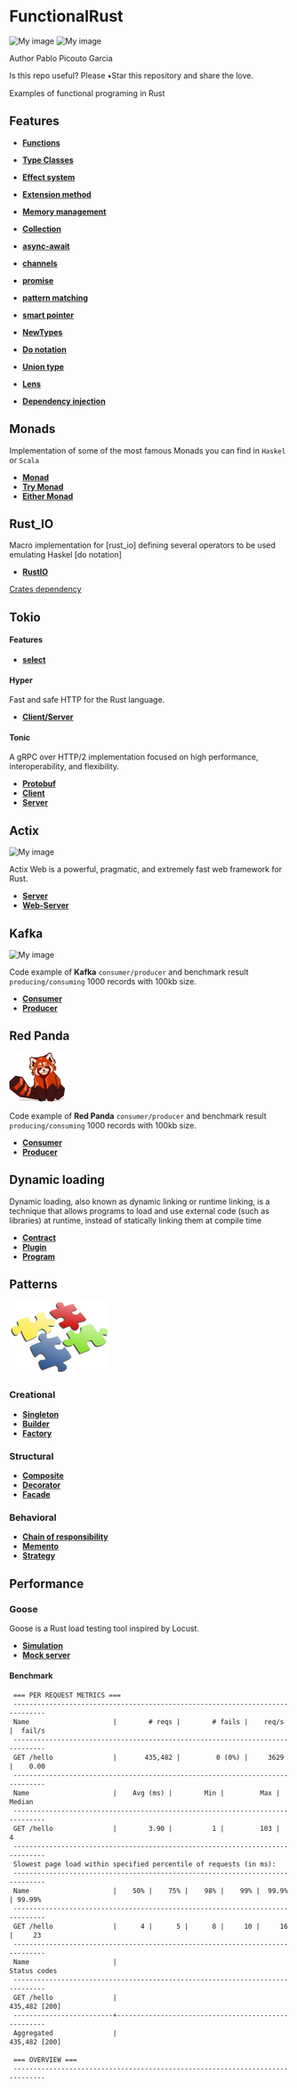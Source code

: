 # FunctionalRust
![My image](img/rust.jpg)
![My image](img/lambda.jpg)

Author Pablo Picouto Garcia

Is this repo useful? Please ⭑Star this repository and share the love.

Examples of functional programing in Rust

## Features

* **[Functions](src/features/functions.rs)**
* **[Type Classes](src/features/type_classes.rs)**

* **[Effect system](src/features/effect_system.rs)**
* **[Extension method](src/features/extension_method.rs)**
* **[Memory management](src/features/memory_management.rs)**
* **[Collection](src/features/collection.rs)**
* **[async-await](src/features/async_programming.rs)**
* **[channels](src/features/channels_feature.rs)**
* **[promise](src/features/promise.rs)**
* **[pattern matching](src/features/pattern_matching.rs)**
* **[smart pointer](src/features/smart_pointer.rs)**
* **[NewTypes](src/features/new_types.rs)**
* **[Do notation](src/features/do_notation_style.rs)**
* **[Union type](src/features/union_type.rs)**
* **[Lens](src/features/lens.rs)**
* **[Dependency injection](src/features/dependency_injection.rs)**



## Monads

Implementation of some of the most famous Monads you can find in ```Haskel``` or ```Scala```

* **[Monad](src/features/monad.rs)**
* **[Try Monad](src/features/try_monad.rs)**
* **[Either Monad](src/features/either_monad.rs)**

## Rust_IO

Macro implementation for [rust_io] defining several operators to be used emulating Haskel [do notation]

* **[RustIO](rust_io/README.md)**

[Crates dependency](https://crates.io/crates/rust_io)

## Tokio

#### Features

* **[select](tokio/src/tokio_select.rs)**

#### Hyper

Fast and safe HTTP for the Rust language.

* **[Client/Server](tokio/src/tokio_http_hyper.rs)**

#### Tonic

A gRPC over HTTP/2 implementation focused on high performance, interoperability, and flexibility.

* **[Protobuf](tokio/proto/grpc_service.proto)**
* **[Client](tokio/src/tokio_grpc_client.rs)**
* **[Server](tokio/src/tokio_grpc_server.rs)**

## Actix

![My image](img/actix-web.png)

Actix Web is a powerful, pragmatic, and extremely fast web framework for Rust.

* **[Server](actix/src/actix_server.rs)**
* **[Web-Server](actix/src/actix_web_server.rs)**

## Kafka

![My image](img/kafka.png)

Code example of **Kafka** ```consumer/producer``` and benchmark result ```producing/consuming``` 1000 records with 100kb size.

* **[Consumer](kafka/src/kafka_consumer.rs)**
* **[Producer](kafka/src/kafka_producer.rs)**

## Red Panda

![My image](img/red_panda.png)

Code example of **Red Panda** ```consumer/producer``` and benchmark result ```producing/consuming``` 1000 records with 100kb size.

* **[Consumer](red_panda/src/red_panda_consumer.rs)**
* **[Producer](red_panda/src/red_panda_producer.rs)**

## Dynamic loading

Dynamic loading, also known as dynamic linking or runtime linking, is a technique that allows programs to load and use external code (such as libraries) at runtime, instead of statically linking them at compile time

* **[Contract](dynamic_loading_contract/src/lib.rs)**
* **[Plugin](dynamic_loading_plugin/src/lib.rs)**
* **[Program](dynamic_loading/src/main.rs)**

## Patterns

![My image](/img/design.png)


### Creational

* **[Singleton](patterns/src/creational/singleton.rs)**
* **[Builder](patterns/src/creational/builder.rs)**
* **[Factory](patterns/src/creational/factory.rs)**

### Structural

* **[Composite](patterns/src/structural/composite.rs)**
* **[Decorator](patterns/src/structural/decorator.rs)**
* **[Facade](patterns/src/structural/facade.rs)**

### Behavioral

* **[Chain of responsibility](patterns/src/behavioral/chain_of_responsibility.rs)**
* **[Memento](patterns/src/behavioral/memento.rs)**
* **[Strategy](patterns/src/behavioral/strategy.rs)**


## Performance

### Goose

Goose is a Rust load testing tool inspired by Locust. 

* **[Simulation](goose/src/goose_load_test.rs)**
* **[Mock server](goose/src/mock_http_server.rs)**

#### Benchmark 

```
 === PER REQUEST METRICS ===
 ------------------------------------------------------------------------------
 Name                     |        # reqs |        # fails |    req/s |  fail/s
 ------------------------------------------------------------------------------
 GET /hello               |       435,482 |         0 (0%) |     3629 |    0.00
 ------------------------------------------------------------------------------
 Name                     |    Avg (ms) |        Min |         Max |     Median
 ------------------------------------------------------------------------------
 GET /hello               |        3.90 |          1 |         103 |          4
 ------------------------------------------------------------------------------
 Slowest page load within specified percentile of requests (in ms):
 ------------------------------------------------------------------------------
 Name                     |    50% |    75% |    98% |    99% |  99.9% | 99.99%
 ------------------------------------------------------------------------------
 GET /hello               |      4 |      5 |      8 |     10 |     16 |     23
 ------------------------------------------------------------------------------
 Name                     |                                        Status codes 
 ------------------------------------------------------------------------------
 GET /hello               |                                       435,482 [200]
 -------------------------+----------------------------------------------------
 Aggregated               |                                       435,482 [200] 

 === OVERVIEW ===
 ------------------------------------------------------------------------------

```
